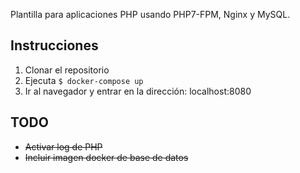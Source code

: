Plantilla para aplicaciones PHP usando PHP7-FPM, Nginx y MySQL.

## Instrucciones
1. Clonar el repositorio
2. Ejecuta `$ docker-compose up`
3. Ir al navegador y entrar en la dirección: localhost:8080

## TODO
* ~~Activar log de PHP~~
* ~~Incluir imagen docker de base de datos~~
